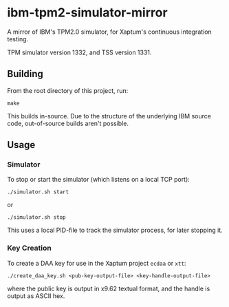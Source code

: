 # ibm-tpm2-simulator-mirror

A mirror of IBM's TPM2.0 simulator, for Xaptum's continuous integration testing.

TPM simulator version 1332, and TSS version 1331.

## Building

From the root directory of this project, run:
```
make
```
This builds in-source.
Due to the structure of the underlying IBM source code, out-of-source builds aren't possible.


## Usage

### Simulator

To stop or start the simulator (which listens on a local TCP port):
```
./simulator.sh start
```
or
```
./simulator.sh stop
```
This uses a local PID-file to track the simulator process, for later stopping it.

### Key Creation

To create a DAA key for use in the Xaptum project `ecdaa` or `xtt`:
```
./create_daa_key.sh <pub-key-output-file> <key-handle-output-file>
```
where the public key is output in x9.62 textual format, and the handle is output as ASCII hex.
